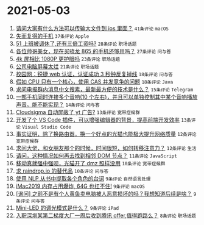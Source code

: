 # 2021-05-03

1. [请问大家有什么方法可以传输大文件到 ios 里面？](https://www.v2ex.com/t/774707) `41条评论` `macOS`
1. [失而复得的手机](https://www.v2ex.com/t/774698) `37条评论` `Apple`
1. [51 上班被调休了,还有三倍工资吗?](https://www.v2ex.com/t/774721) `28条评论` `职场话题`
1. [各位帅哥美女，现在买骁龙 865 的手机还够用吗？](https://www.v2ex.com/t/774754) `27条评论` `问与答`
1. [4k 屏相比 1080P 更护眼吗](https://www.v2ex.com/t/774776) `23条评论` `职场话题`
1. [公司电脑屏幕太烂](https://www.v2ex.com/t/774733) `21条评论` `职场话题`
1. [校园网：锐捷 web 认证，认证成功 3 秒钟反复掉线](https://www.v2ex.com/t/774703) `18条评论` `问与答`
1. [假如 CPU 只有一个核心，使用 CAS 并发竞争的问题](https://www.v2ex.com/t/774722) `18条评论` `Java`
1. [求问电报群内消息中文搜素，最新最方便的技术是什么？](https://www.v2ex.com/t/774704) `15条评论` `Telegram`
1. [一部手机同时连接多个音响(10 个左右)，并且可以单独控制其中某个音响播放声音。能不能实现？](https://www.v2ex.com/t/774788) `14条评论` `问与答`
1. [Cloudsigma 自动屏蔽了 yt 广告?](https://www.v2ex.com/t/774751) `13条评论` `宽带症候群`
1. [开发了个 VS Code 插件，可以增强编辑器的背景，提高前端开发效率](https://www.v2ex.com/t/774735) `13条评论` `Visual Studio Code`
1. [事实证明，除了换路由器，换一个好点的光猫也能极大提升网络质量](https://www.v2ex.com/t/774765) `12条评论` `宽带症候群`
1. [求问大佬，和女朋友那个的时候，时间很短，如何转移注意力？](https://www.v2ex.com/t/774730) `12条评论` `生活`
1. [请问，这种情况如何再去找到相邻 DOM 节点？](https://www.v2ex.com/t/774774) `11条评论` `JavaScript`
1. [移动真就强中强呗，光猫开了 dmz 照样没用](https://www.v2ex.com/t/774770) `10条评论` `宽带症候群`
1. [求 raindrop.io 的替代品](https://www.v2ex.com/t/774746) `10条评论` `问与答`
1. [使用 NLP 从书中提取各个角色的台词](https://www.v2ex.com/t/774795) `9条评论` `自然语言处理`
1. [iMac2019 内存占用爆炸, 64G 也扛不住!](https://www.v2ex.com/t/774791) `9条评论` `macOS`
1. [[询问] 之前不是有个人黄鱼卖电脑被人恶意损坏的吗？我想知道后续是啥？](https://www.v2ex.com/t/774763) `9条评论` `问与答`
1. [Mini-LED 的调光模式是什么？](https://www.v2ex.com/t/774700) `9条评论` `iPad`
1. [入职深圳某第二梯度大厂一周后收到腾讯 offer,值得跑路么？](https://www.v2ex.com/t/774799) `8条评论` `职场话题`
